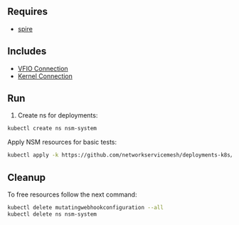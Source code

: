 ## Requires

- [spire](../spire)

## Includes

- [VFIO Connection](../use-cases/Vfio2Noop)
- [Kernel Connection](../use-cases/SriovKernel2Noop)

## Run

1. Create ns for deployments:
```bash
kubectl create ns nsm-system
```

Apply NSM resources for basic tests:
```bash
kubectl apply -k https://github.com/networkservicemesh/deployments-k8s/examples/sriov?ref=7a82fa91df7819ebcec16dbbf7eb6cb88770a648
```

## Cleanup

To free resources follow the next command:
```bash
kubectl delete mutatingwebhookconfiguration --all
kubectl delete ns nsm-system
```

